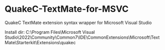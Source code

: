 # QuakeC-TextMate-for-MSVC
QuakeC TextMate extension syntax wrapper for Microsoft Visual Studio

Install dir:
C:\Program Files\Microsoft Visual Studio\2022\Community\Common7\IDE\CommonExtensions\Microsoft\TextMate\Starterkit\Extensions\quakec
